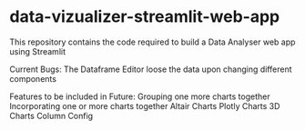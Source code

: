 # data-vizualizer-streamlit-web-app

This repository contains the code required to build a Data Analyser web app using Streamlit

Current Bugs:
The Dataframe Editor loose the data upon changing different components

Features to be included in Future:
Grouping one more charts together
Incorporating one or more charts together
Altair Charts
Plotly Charts
3D Charts
Column Config
